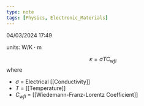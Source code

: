 ```yaml
---
type: note
tags: [Physics, Electronic_Materials]
---
```

04/03/2024 17:49

  

units: $\text{W/K}\cdot \text{m}$

$$
\kappa=\sigma TC_{wfl}
$$
where
- $\sigma$ = Electrical [[Conductivity]]
- $T$ = [[Temperature]]
- $C_{wfl}$ = [[Wiedemann-Franz-Lorentz Coefficient]]
